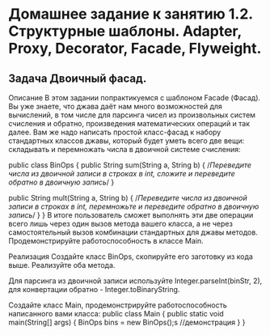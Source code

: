  # Домашнее задание к занятию 1.2. Структурные шаблоны. Adapter, Proxy, Decorator, Facade, Flyweight.
  ## Задача Двоичный фасад.

  Описание
В этом задании попрактикуемся с шаблоном Facade (Фасад). Вы уже знаете, что джава даёт нам много возможностей для вычислений,
  в том числе для парсинга чисел из произвольных систем счисления и обратно, произведения математических операций и так далее.
  Вам же надо написать простой класс-фасад к набору стандартных классов джавы, который будет уметь всего две вещи: складывать
  и перемножать числа в двоичной системе счисления:

public class BinOps {
  public String sum(String a, String b) {
    /*Переведите числа из двоичной записи в
      строках в int, сложите и переведите
      обратно в двоичную запись*/
  }

  public String mult(String a, String b) {
    /*Переведите числа из двоичной записи в
      строках в int, перемножьте и переведите
      обратно в двоичную запись*/
  }
}
В итоге пользователь сможет выполнять эти две операции всего лишь через один вызов метода вашего класса, а не через
  самостоятельный вызов комбинации стандартных для джавы методов. Продемонстрируйте работоспособность в классе Main.

Реализация
Создайте класс BinOps, скопируйте его заготовку из кода выше.
Реализуйте оба метода.

Для парсинга из двоичной записи используйте Integer.parseInt(binStr, 2),
для конвертации обратно - Integer.toBinaryString.

Создайте класс Main, продемонстрируйте работоспособность написанного вами класса:
public class Main {
  public static void main(String[] args) {
    BinOps bins = new BinOps();s
    //демонстрация
  }
}